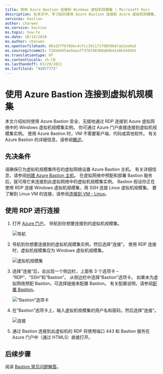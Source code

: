 ```yaml
---
title: 使用 Azure Bastion 连接到 Windows 虚拟机规模集 | Microsoft Docs
description: 在本文中，学习如何使用 Azure Bastion 连接到 Azure 虚拟机规模集。
services: bastion
author: charwen
ms.service: bastion
ms.topic: how-to
ms.date: 10/14/2020
ms.author: charwen
ms.openlocfilehash: 001d2ff6789ec4cfcc391171f0859b67ab1ee0a5
ms.sourcegitcommit: f28ebb95ae9aaaff3f87d8388a09b41e0b3445b5
ms.translationtype: HT
ms.contentlocale: zh-CN
ms.lasthandoff: 03/29/2021
ms.locfileid: "92077773"
---
```

# <a name="connect-to-a-virtual-machine-scale-set-using-azure-bastion"></a>使用 Azure Bastion 连接到虚拟机规模集

本文介绍如何使用 Azure Bastion 安全、无缝地通过 RDP 连接到 Azure 虚拟网络中的 Windows 虚拟机规模集实例。 你可通过 Azure 门户直接连接到虚拟机规模集实例。 使用 Azure Bastion 时，VM 不需要客户端、代码或其他软件。 有关 Azure Bastion 的详细信息，请参阅[概述](bastion-overview.md)。

## <a name="prerequisites"></a>先决条件

请确保已为虚拟机规模集所在的虚拟网络设置 Azure Bastion 主机。 有关详细信息，请参阅[创建 Azure Bastion 主机](./tutorial-create-host-portal.md)。 在虚拟网络中预配和部署 Bastion 服务后，就可用它来连接到此虚拟网络中的虚拟机规模集实例。 Bastion 假设你正在使用 RDP 连接 Windows 虚拟机规模集，用 SSH 连接 Linux 虚拟机规模集。 要了解到 Linux VM 的连接，请参阅[连接到 VM - Linux](bastion-connect-vm-ssh.md)。

## <a name="connect-using-rdp"></a><a name="rdp"></a>使用 RDP 进行连接

1. 打开 [Azure 门户](https://portal.azure.com)。 导航到你想要连接到的虚拟机规模集。

   ![导航](./media/bastion-connect-vm-scale-set/1.png)
2. 导航到你想要连接到的虚拟机规模集实例，然后选择“连接”。 使用 RDP 连接时，虚拟机规模集应为 Windows 虚拟机规模集。

   ![虚拟机规模集](./media/bastion-connect-vm-scale-set/2.png)
3. 选择“连接”后，会出现一个侧边栏，上面有 3 个选项卡 – “RDP”、“SSH”和“Bastion”。 从侧边栏中选择“Bastion”选项卡。 如果未为虚拟网络预配 Bastion，可选择链接来配置 Bastion。 有关配置说明，请参阅[配置 Bastion](./tutorial-create-host-portal.md)。

   ![“Bastion”选项卡](./media/bastion-connect-vm-scale-set/3.png)
4. 在“Bastion”选项卡上，输入虚拟机规模集的用户名和密码，然后选择“连接”。

   ![连接](./media/bastion-connect-vm-scale-set/4.png)
5. 通过 Bastion 连接到此虚拟机的 RDP 将使用端口 443 和 Bastion 服务在 Azure 门户中（通过 HTML5）直接打开。

## <a name="next-steps"></a>后续步骤

阅读 [Bastion 常见问题解答](bastion-faq.md)。